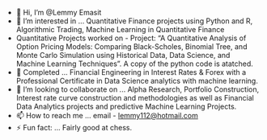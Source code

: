 - 👋 Hi, I’m @Lemmy Emasit
- 👀 I’m interested in ... Quantitative Finance projects using Python and R, Algorithmic Trading, Machine Learning in Quantitative Finance
- Quantitative Projects worked on - Project: “A Quantitative Analysis of Option Pricing Models: Comparing Black-Scholes, Binomial Tree, and Monte Carlo Simulation using Historical Data, Data Science, and Machine Learning Techniques”. A copy of the python code is atatched.
- 🌱 Completed ... Financial Engineering in Interest Rates & Forex with a Professional Certificate in Data Science analytics with machine learning.
- 💞️ I’m looking to collaborate on ... Alpha Research, Portfolio Construction, Interest rate curve construction and methodologies as well as Financial Data Analytics projects and predictive Machine Learning Projects.
- 📫 How to reach me ... email - lemmy112@hotmail.com
- ⚡ Fun fact: ... Fairly good at chess.

<!---
Lemmy112/Lemmy112 is a ✨ special ✨ repository because its `README.md` (this file) appears on your GitHub profile.
You can click the Preview link to take a look at your changes.
--->
